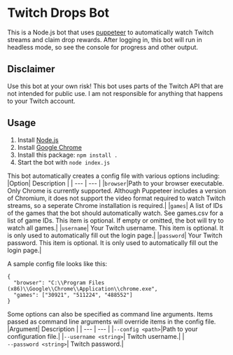 # Twitch Drops Bot

This is a Node.js bot that uses [puppeteer](https://github.com/puppeteer/puppeteer) to automatically watch Twitch streams and claim drop rewards. After logging in, this bot will run in headless mode, so see the console for progress and other output.

## Disclaimer

Use this bot at your own risk! This bot uses parts of the Twitch API that are not intended for public use. I am not responsible for anything that happens to your Twitch account.

## Usage

1) Install [Node.js](https://nodejs.org/)
2) Install [Google Chrome](https://www.google.com/chrome/)
3) Install this package: `npm install .`
4) Start the bot with `node index.js`

This bot automatically creates a config file with various options including:
|Option| Description |
| --- | --- |
|<code>browser</code>|Path to your browser executable. Only Chrome is currently supported. Although Puppeteer includes a version of Chromium, it does not support the video format required to watch Twitch streams, so a seperate Chrome installation is required.|
|<code>games</code>| A list of IDs of the games that the bot should automatically watch. See games.csv for a list of game IDs. This item is optional. If empty or omitted, the bot will try to watch all games.|
|<code>username</code>| Your Twitch username. This item is optional. It is only used to automatically fill out the login page.|
|<code>password</code>| Your Twitch password. This item is optional. It is only used to automatically fill out the login page.|

A sample config file looks like this:
```
{
  "browser": "C:\\Program Files (x86)\\Google\\Chrome\\Application\\chrome.exe",
  "games": ["30921", "511224", "488552"]
}
```

Some options can also be specified as command line arguments. Items passed as command line arguments will override items in the config file.
|Argument| Description |
| --- | --- |
|<code>&#8209;&#8209;config&nbsp;\<path\></code>|Path to your configuration file.|
|<code>&#8209;&#8209;username&nbsp;\<string\></code>| Twitch username.|
|<code>&#8209;&#8209;password&nbsp;\<string\></code>| Twitch password.|

